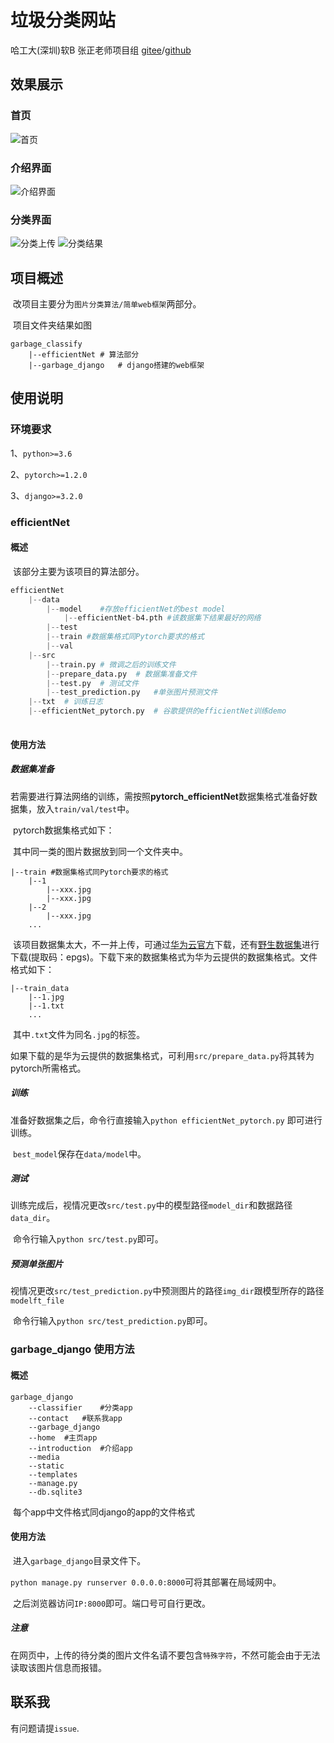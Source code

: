 # 垃圾分类网站

哈工大(深圳)软B 张正老师项目组 
[gitee](https://gitee.com/shen_wenxin0510/garbage_classify)/[github](https://github.com/shen-wenxin/garbage_classicy)

## 效果展示

### 首页

![首页](https://gitee.com/shen_wenxin0510/readme-pictures/raw/master/image-20210502175017215.png)


### 介绍界面
![介绍界面](https://gitee.com/shen_wenxin0510/readme-pictures/raw/master/image-20210502175254713.png)
### 分类界面

![分类上传](https://gitee.com/shen_wenxin0510/readme-pictures/raw/master/image-20210502175901239.png)
![分类结果](https://gitee.com/shen_wenxin0510/readme-pictures/raw/master/image-20210502175940404.png)

## 项目概述

​	改项目主要分为``图片分类算法/简单web框架``两部分。

​	项目文件夹结果如图

```
garbage_classify
	|--efficientNet	# 算法部分
	|--garbage_django	# django搭建的web框架
```

## 使用说明

### 环境要求

1、``python>=3.6``

2、``pytorch>=1.2.0``

3、``django>=3.2.0``

### efficientNet

#### 概述

​	该部分主要为该项目的算法部分。

```python
efficientNet
	|--data
		|--model	#存放efficientNet的best model
			|--efficientNet-b4.pth #该数据集下结果最好的网络
		|--test	
		|--train #数据集格式同Pytorch要求的格式
		|--val
	|--src
		|--train.py	# 微调之后的训练文件
		|--prepare_data.py	# 数据集准备文件
		|--test.py	# 测试文件
		|--test_prediction.py	#单张图片预测文件
	|--txt	# 训练日志
	|--efficientNet_pytorch.py	# 谷歌提供的efficientNet训练demo
	
```

#### 使用方法

##### 数据集准备 

​	若需要进行算法网络的训练，需按照**pytorch_efficientNet**数据集格式准备好数据集，放入``train/val/test``中。

​	pytorch数据集格式如下：

​	其中同一类的图片数据放到同一个文件夹中。

```
|--train #数据集格式同Pytorch要求的格式
	|--1
		|--xxx.jpg
		|--xxx.jpg
	|--2
		|--xxx.jpg
	...
```

​	该项目数据集太大，不一并上传，可通过[华为云官方](https://developer.huaweicloud.com/hero/forum.php?mod=viewthread&tid=24106)下载，还有[野生数据集](https://pan.baidu.com/s/1SulD2MqZx_U891JXeI2-2g)进行下载(提取码：epgs)。下载下来的数据集格式为华为云提供的数据集格式。文件格式如下：

```
|--train_data
	|--1.jpg
	|--1.txt
	...
```

​	其中``.txt``文件为同名`.jpg`的标签。

​	如果下载的是华为云提供的数据集格式，可利用``src/prepare_data.py``将其转为pytorch所需格式。

##### 训练

​	准备好数据集之后，命令行直接输入``python efficientNet_pytorch.py`` 即可进行训练。

​	``best_model``保存在``data/model``中。

##### 测试

​	训练完成后，视情况更改``src/test.py``中的模型路径`model_dir`和数据路径``data_dir``。

​	命令行输入``python src/test.py``即可。

##### 预测单张图片

​	视情况更改``src/test_prediction.py``中预测图片的路径`img_dir`跟模型所存的路径`modelft_file`

​	命令行输入``python src/test_prediction.py``即可。

### garbage_django 使用方法

#### 概述

```
garbage_django
	--classifier	#分类app
	--contact	#联系我app
	--garbage_django
	--home	#主页app
	--introduction	#介绍app
	--media
	--static
	--templates
	--manage.py
	--db.sqlite3
```

​	每个app中文件格式同django的app的文件格式

#### 使用方法

​	进入``garbage_django``目录文件下。

​	``python manage.py runserver 0.0.0.0:8000``可将其部署在局域网中。

​	之后浏览器访问``IP:8000``即可。端口号可自行更改。

##### 注意

​	在网页中，上传的待分类的图片文件名请不要包含``特殊字符``，不然可能会由于无法读取该图片信息而报错。

## 联系我

有问题请提``issue``.
